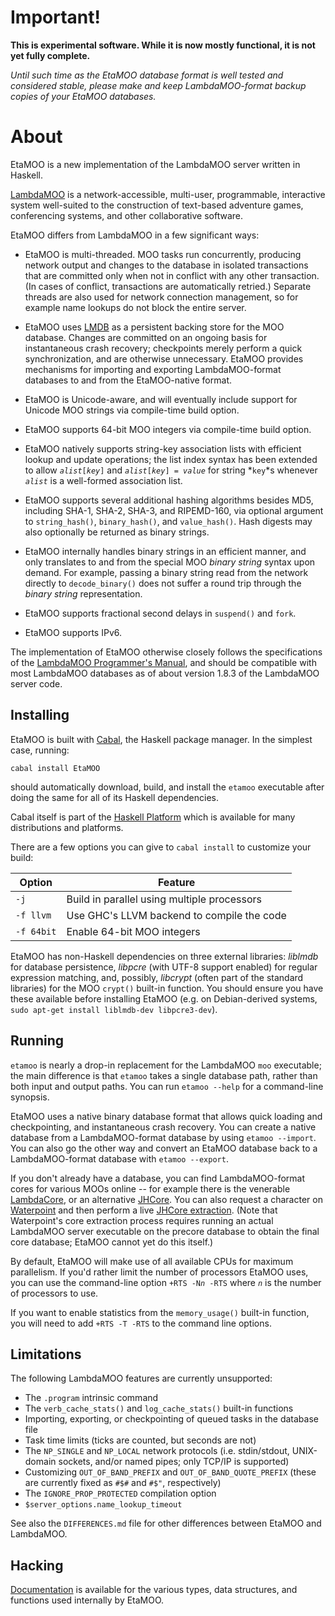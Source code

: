 
Important!
==========

**This is experimental software. While it is now mostly functional, it is not
  yet fully complete.**

_Until such time as the EtaMOO database format is well tested and considered
stable, please make and keep LambdaMOO-format backup copies of your EtaMOO
databases._

About
=====

EtaMOO is a new implementation of the LambdaMOO server written in Haskell.

[LambdaMOO][] is a network-accessible, multi-user, programmable, interactive
system well-suited to the construction of text-based adventure games,
conferencing systems, and other collaborative software.

  [LambdaMOO]: http://www.ipomoea.org/moo/

EtaMOO differs from LambdaMOO in a few significant ways:

  * EtaMOO is multi-threaded. MOO tasks run concurrently, producing network
    output and changes to the database in isolated transactions that are
    committed only when not in conflict with any other transaction. (In cases
    of conflict, transactions are automatically retried.) Separate threads are
    also used for network connection management, so for example name lookups
    do not block the entire server.

  * EtaMOO uses [LMDB][] as a persistent backing store for the MOO database.
    Changes are committed on an ongoing basis for instantaneous crash
    recovery; checkpoints merely perform a quick synchronization, and are
    otherwise unnecessary. EtaMOO provides mechanisms for importing and
    exporting LambdaMOO-format databases to and from the EtaMOO-native format.

  * EtaMOO is Unicode-aware, and will eventually include support for Unicode
    MOO strings via compile-time build option.

  * EtaMOO supports 64-bit MOO integers via compile-time build option.

  * EtaMOO natively supports string-key association lists with efficient
    lookup and update operations; the list index syntax has been extended to
    allow _`alist`_`[`_`key`_`]` and _`alist`_`[`_`key`_`] = `_`value`_ for
    string *`key`*s whenever *`alist`* is a well-formed association list.

  * EtaMOO supports several additional hashing algorithms besides MD5,
    including SHA-1, SHA-2, SHA-3, and RIPEMD-160, via optional argument to
    `string_hash()`, `binary_hash()`, and `value_hash()`. Hash digests may
    also optionally be returned as binary strings.

  * EtaMOO internally handles binary strings in an efficient manner, and only
    translates to and from the special MOO *binary string* syntax upon demand.
    For example, passing a binary string read from the network directly to
    `decode_binary()` does not suffer a round trip through the *binary string*
    representation.

  * EtaMOO supports fractional second delays in `suspend()` and `fork`.

  * EtaMOO supports IPv6.

  [LMDB]: http://symas.com/mdb/

The implementation of EtaMOO otherwise closely follows the specifications of
the [LambdaMOO Programmer's Manual][], and should be compatible with most
LambdaMOO databases as of about version 1.8.3 of the LambdaMOO server code.

  [LambdaMOO Programmer's Manual]: http://www.ipomoea.org/moo/#progman

Installing
----------

EtaMOO is built with [Cabal][], the Haskell package manager. In the simplest
case, running:

    cabal install EtaMOO

should automatically download, build, and install the `etamoo` executable
after doing the same for all of its Haskell dependencies.

Cabal itself is part of the [Haskell Platform][] which is available for many
distributions and platforms.

  [Cabal]: http://www.haskell.org/cabal/
  [Haskell Platform]: http://www.haskell.org/platform/

There are a few options you can give to `cabal install` to customize your
build:

| Option                | Feature                                       |
| --------------------- | --------------------------------------------- |
| `-j`                  | Build in parallel using multiple processors   |
| `-f llvm`             | Use GHC's LLVM backend to compile the code    |
| `-f 64bit`            | Enable 64-bit MOO integers                    |

EtaMOO has non-Haskell dependencies on three external libraries: _liblmdb_ for
database persistence, _libpcre_ (with UTF-8 support enabled) for regular
expression matching, and, possibly, _libcrypt_ (often part of the standard
libraries) for the MOO `crypt()` built-in function. You should ensure you have
these available before installing EtaMOO (e.g. on Debian-derived systems,
`sudo apt-get install liblmdb-dev libpcre3-dev`).

Running
-------

`etamoo` is nearly a drop-in replacement for the LambdaMOO `moo` executable;
the main difference is that `etamoo` takes a single database path, rather than
both input and output paths. You can run `etamoo --help` for a command-line
synopsis.

EtaMOO uses a native binary database format that allows quick loading and
checkpointing, and instantaneous crash recovery. You can create a native
database from a LambdaMOO-format database by using `etamoo --import`. You can
also go the other way and convert an EtaMOO database back to a
LambdaMOO-format database with `etamoo --export`.

If you don't already have a database, you can find LambdaMOO-format cores for
various MOOs online -- for example there is the venerable [LambdaCore][], or
an alternative [JHCore][]. You can also request a character on [Waterpoint][]
and then perform a live [JHCore extraction][]. (Note that Waterpoint's core
extraction process requires running an actual LambdaMOO server executable on
the precore database to obtain the final core database; EtaMOO cannot yet do
this itself.)

  [LambdaCore]: http://ftp.lambda.moo.mud.org/pub/MOO/
  [JHCore]: http://jhcore.sourceforge.net
  [Waterpoint]: http://waterpoint.moo.mud.org/
  [JHCore extraction]: http://waterpoint.moo.mud.org:8080/core-extraction/

By default, EtaMOO will make use of all available CPUs for maximum
parallelism. If you'd rather limit the number of processors EtaMOO uses, you
can use the command-line option `+RTS -N`_`n`_` -RTS` where _`n`_ is the
number of processors to use.

If you want to enable statistics from the `memory_usage()` built-in function,
you will need to add `+RTS -T -RTS` to the command line options.

Limitations
-----------

The following LambdaMOO features are currently unsupported:

  * The `.program` intrinsic command
  * The `verb_cache_stats()` and `log_cache_stats()` built-in functions
  * Importing, exporting, or checkpointing of queued tasks in the database
    file
  * Task time limits (ticks are counted, but seconds are not)
  * The `NP_SINGLE` and `NP_LOCAL` network protocols (i.e. stdin/stdout,
    UNIX-domain sockets, and/or named pipes; only TCP/IP is supported)
  * Customizing `OUT_OF_BAND_PREFIX` and `OUT_OF_BAND_QUOTE_PREFIX` (these are
    currently fixed as `#$#` and `#$"`, respectively)
  * The `IGNORE_PROP_PROTECTED` compilation option
  * `$server_options.name_lookup_timeout`

See also the `DIFFERENCES.md` file for other differences between EtaMOO and
LambdaMOO.

Hacking
-------

[Documentation][] is available for the various types, data structures, and
functions used internally by EtaMOO.

  [Documentation]: http://verement.github.io/etamoo/doc/

